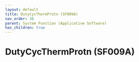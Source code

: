 ```yaml
---
layout: default
title: DutyCycThermProtn (SF009A)
nav_order: 36
parent: System Function (Applicative Software)
has_children: true
---
```

# DutyCycThermProtn (SF009A)
